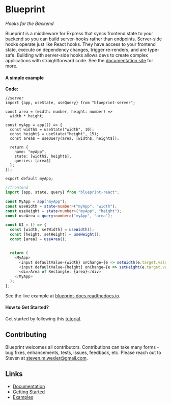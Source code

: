# Blueprint
*Hooks for the Backend*

Blueprint is a middleware for Express that syncs frontend state to your backend so you can build server-hooks rather than endpoints. Server-side hooks operate just like React hooks. They have access to your frontend state, execute on dependency changes, trigger re-renders, and are type-safe. Building with server-side hooks allows devs to create complex applications with straightforward code. See the [documentation site](https://blueprint-docs.readthedocs.io/en/latest/) for more.

#### A simple example

**Code:**

```
//server
import {app, useState, useQuery} from "blueprint-server";

const area = (width: number, height: number) =>
  width * height;

const myApp = app(() => {
  const width$ = useState("width", 10);
  const height$ = useState("height", 15);
  const area$ = useQuery(area, [width$, height$]);

  return {
    name: "myApp",
    state: [width$, height$],
    queries: [area$]
  };
});

export default myApp;
```

```typescript
//frontend
import {app, state, query} from "blueprint-react";

const MyApp = app("myApp");
const useWidth = state<number>("myApp", "width");
const useHeight = state<number>("myApp", "height");
const useArea = query<number>("myApp", "area");

const UI = () => {
  const [width, setWidth] = useWidth();
  const [height, setHeight] = useHeight();
  const [area] = useArea();


  return (
    <MyApp>
      <input defaultValue={width} onChange={e => setWidth(e.target.value)} />
      <input defaultValue={height} onChange={e => setHeight(e.target.value)} />
      <div>Area of Rectangle: {area}</div>
    </MyApp>
  );
};
```
See the live example at [blueprint-docs.readthedocs.io](https://blueprint-docs.readthedocs.io/en/latest/).

#### How to Get Started?

Get started by following this [tutorial](https://blueprint-docs.readthedocs.io/en/latest/gettingStarted/).

## Contributing

Blueprint welcomes all contributors. Contributions can take many forms - bug fixes, enhancements, tests, issues, feedback, etc. Please reach out to Steven at steven.m.wexler@gmail.com.

## Links

- [Documentation](https://blueprint-docs.readthedocs.io)
- [Getting Started](https://blueprint-docs.readthedocs.io/en/latest/gettingStarted/)
- [Examples](https://blueprint-docs.readthedocs.io/en/latest/examples)